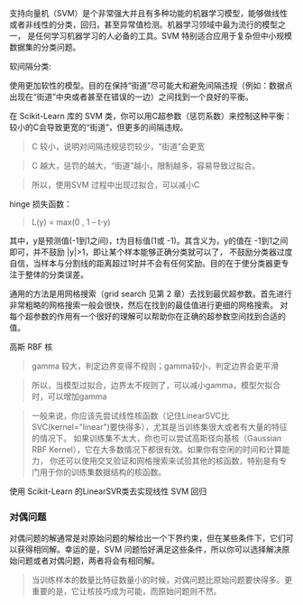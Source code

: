 支持向量机（SVM）是个非常强大并且有多种功能的机器学习模型，能够做线性或者非线性的分类，回归，甚至异常值检测。机器学习领域中最为流行的模型之一，
是任何学习机器学习的人必备的工具。SVM 特别适合应用于复杂但中小规模数据集的分类问题。

软间隔分类:

使用更加软性的模型。目的在保持“街道”尽可能大和避免间隔违规（例如：数据点出现在“街道”中央或者甚至在错误的一边）之间找到一个良好的平衡。

在 Scikit-Learn 库的 SVM 类，你可以用C超参数（惩罚系数）来控制这种平衡：较小的C会导致更宽的“街道”，但更多的间隔违规。
> C 较小，说明对间隔违规惩罚较少，“街道”会更宽

> C 越大，惩罚的越大，“街道”越小，限制越多，容易导致过拟合。

> 所以，使用SVM 过程中出现过拟合，可以减小C

hinge 损失函数：
> L(y) = max(0 , 1 – t⋅y)

其中，y是预测值(-1到1之间)，t为目标值(1或 -1)。其含义为，y的值在 -1到1之间即可，并不鼓励 |y|>1，即让某个样本能够正确分类就可以了，
不鼓励分类器过度自信，当样本与分割线的距离超过1时并不会有任何奖励。目的在于使分类器更专注于整体的分类误差。

通用的方法是用网格搜索（grid search 见第 2 章）去找到最优超参数。首先进行非常粗略的网格搜索一般会很快，然后在找到的最佳值进行更细的网格搜索。
对每个超参数的作用有一个很好的理解可以帮助你在正确的超参数空间找到合适的值。

高斯 RBF 核
> gamma 较大，判定边界变得不规则；gamma较小，判定边界会更平滑

> 所以，当模型过拟合，边界太不规则了，可以减小gamma，模型欠拟合时，可以增加gamma

> 一般来说，你应该先尝试线性核函数（记住LinearSVC比SVC(kernel="linear")要快得多），尤其是当训练集很大或者有大量的特征的情况下。
> 如果训练集不太大，你也可以尝试高斯径向基核（Gaussian RBF Kernel），它在大多数情况下都很有效。如果你有空闲的时间和计算能力，
> 你还可以使用交叉验证和网格搜索来试验其他的核函数，特别是有专门用于你的训练集数据结构的核函数。

使用 Scikit-Learn 的LinearSVR类去实现线性 SVM 回归

### 对偶问题
对偶问题的解通常是对原始问题的解给出一个下界约束，但在某些条件下，它们可以获得相同解。幸运的是，SVM 问题恰好满足这些条件，所以你可以选择解决原始问题或者对偶问题，两者将会有相同解。

>当训练样本的数量比特征数量小的时候，对偶问题比原始问题要快得多。更重要的是，它让核技巧成为可能，而原始问题则不然。




